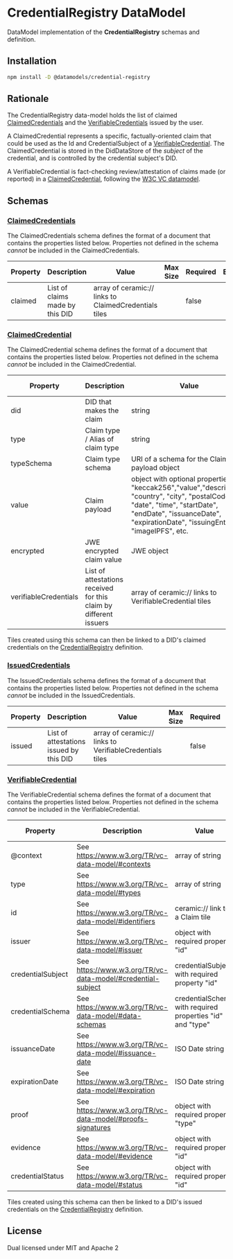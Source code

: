 # CredentialRegistry DataModel

DataModel implementation of the **CredentialRegistry** schemas and definition.

## Installation

```sh
npm install -D @datamodels/credential-registry
```

## Rationale

The CredentialRegistry data-model holds the list of claimed [ClaimedCredentials](./schemas/ClaimedCredential.json) and the [VerifiableCredentials](./schemas/VerifiableCredential.json) issued by the user.

A ClaimedCredential represents a specific, factually-oriented claim that could be used as the Id and CredentialSubject of a [VerifiableCredential](./schemas/VerifiableCredential.json).  The ClaimedCredential is stored in the DidDataStore of the *subject* of the credential, and is controlled by the credential subject's DID.

A VerifiableCredential is fact-checking review/attestation of claims made (or reported) in a [ClaimedCredential](./schemas/ClaimedCredential.json), following the [W3C VC datamodel](https://www.w3.org/TR/vc-data-model).

## Schemas

### [ClaimedCredentials](./schemas/ClaimedCredentials.json)

The ClaimedCredentials schema defines the format of a document that contains the properties listed below. Properties not defined in the schema _cannot_ be included in the ClaimedCredentials.

| Property | Description                     | Value                                                 | Max Size | Required | Example |
| -------- | ------------------------------- | ----------------------------------------------------- | -------- | -------- | ------- |
| claimed  | List of claims made by this DID | array of ceramic:// links to ClaimedCredentials tiles |          | false    |         |

### [ClaimedCredential](./schemas/ClaimedCredential.json)

The ClaimedCredential schema defines the format of a document that contains the properties listed below. Properties not defined in the schema _cannot_ be included in the ClaimedCredential.

| Property              | Description                                                       | Value                                                                                                                                                                                                             | Max Size | Required | Example                                               |                                                                                              |
| --------------------- | ----------------------------------------------------------------- | ----------------------------------------------------------------------------------------------------------------------------------------------------------------------------------------------------------------- | -------- | -------- | ----------------------------------------------------- | -------------------------------------------------------------------------------------------- |
| did                   | DID that makes the claim                                          | string                                                                                                                                                                                                            |          | true     |                                                       |
| type                  | Claim type / Alias of claim type                                  | string                                                                                                                                                                                                            |          | true     | "olderThan"                                           |
| typeSchema            | Claim type schema                                                 | URI of a schema for the Claim payload object                                                                                                                                                                      |          | false    |                                                       |
| value                 | Claim payload                                                     | object with optional properties: "keccak256","value","description", "country", "city", "postalCode", "date", "time", "startDate", "endDate", "issuanceDate", "expirationDate", "issuingEntity", "imageIPFS", etc. |          | false    | public: { description: "Older than 21", value: "21" } | private: { keccak256 : '0xc776c568c5e2f809dc6566fcf7d45cd4bd5c3ca2b5538e1218f22e0a4e4f3866'} |
| encrypted             | JWE encrypted claim value                                         | JWE object                                                                                                                                                                                                        |          | true     |                                                       |
| verifiableCredentials | List of attestations received for this claim by different issuers | array of ceramic:// links to VerifiableCredential tiles                                                                                                                                                           |          | false    |                                                       |

Tiles created using this schema can then be linked to a DID's claimed credentials on the [CredentialRegistry](../credential-registry/) definition.

### [IssuedCredentials](./schemas/ClaimedCredentials.json)

The IssuedCredentials schema defines the format of a document that contains the properties listed below. Properties not defined in the schema _cannot_ be included in the IssuedCredentials.

| Property | Description                             | Value                                                    | Max Size | Required | Example |
| -------- | --------------------------------------- | -------------------------------------------------------- | -------- | -------- | ------- |
| issued   | List of attestations issued by this DID | array of ceramic:// links to VerifiableCredentials tiles |          | false    |         |

### [VerifiableCredential](./schemas/VerifiableCredential.json)

The VerifiableCredential schema defines the format of a document that contains the properties listed below. Properties not defined in the schema _cannot_ be included in the VerifiableCredential.

| Property          | Description                                                 | Value                                                     | Max Size | Required | Example                                                   |
| ----------------- | ----------------------------------------------------------- | --------------------------------------------------------- | -------- | -------- | --------------------------------------------------------- |
| @context          | See https://www.w3.org/TR/vc-data-model/#contexts           | array of string                                           |          | true     |                                                           |
| type              | See https://www.w3.org/TR/vc-data-model/#types              | array of string                                           |          | true     |                                                           |
| id                | See https://www.w3.org/TR/vc-data-model/#identifiers        | ceramic:// link to a Claim tile                           |          | true     | URL of the ClaimedCredential                              |
| issuer            | See https://www.w3.org/TR/vc-data-model/#issuer             | object with required property "id"                        |          | true     | Issuer did                                                |
| credentialSubject | See https://www.w3.org/TR/vc-data-model/#credential-subject | credentialSubject with required property "id"             |          | true     | object including the contents of a ClaimedCredential tile |
| credentialSchema  | See https://www.w3.org/TR/vc-data-model/#data-schemas       | credentialSchema with required properties "id" and "type" |          | true     |                                                           |
| issuanceDate      | See https://www.w3.org/TR/vc-data-model/#issuance-date      | ISO Date string                                           |          | true     |                                                           |
| expirationDate    | See https://www.w3.org/TR/vc-data-model/#expiration         | ISO Date string                                           |          | false    |                                                           |
| proof             | See https://www.w3.org/TR/vc-data-model/#proofs-signatures  | object with required property "type"                      |          | false    |                                                           |
| evidence          | See https://www.w3.org/TR/vc-data-model/#evidence           | object with required property "id"                        |          | false    |                                                           |
| credentialStatus  | See https://www.w3.org/TR/vc-data-model/#status             | object with required property "id"                        |          | false    |                                                           |

Tiles created using this schema can then be linked to a DID's issued credentials on the [CredentialRegistry](../credential-registry/) definition.

## License

Dual licensed under MIT and Apache 2
